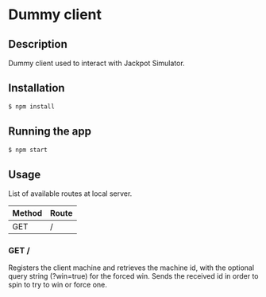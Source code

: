 # Dummy client

## Description

Dummy client used to interact with Jackpot Simulator.

## Installation

```bash
$ npm install
```

## Running the app

```bash
$ npm start
```

## Usage

List of available routes at local server.

| Method | Route      |
| ------ | ---------- |
| GET    | /          |

### GET /

Registers the client machine and retrieves the machine id, with the optional query string (?win=true) for the forced win. Sends the received id in order to spin to try to win or force one.



